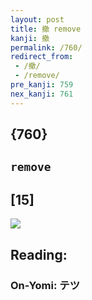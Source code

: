 ```yaml
---
layout: post
title: 撤 remove
kanji: 撤
permalink: /760/
redirect_from:
 - /撤/
 - /remove/
pre_kanji: 759
nex_kanji: 761
---
```


## {760}

## `remove`

## [15]

<div class="stroke"><img src="E692A4.png" /></div>

## Reading:

### On-Yomi: テツ
